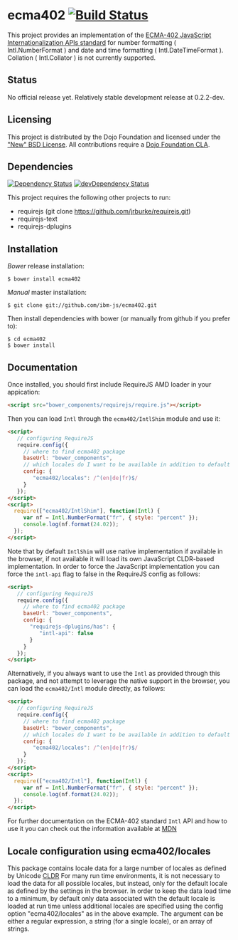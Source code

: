 # ecma402 [![Build Status](https://travis-ci.org/ibm-js/ecma402.png?branch=master)](https://travis-ci.org/ibm-js/ecma402)

This project provides an implementation of the [ECMA-402 JavaScript Internationalization APIs standard](http://www.ecma-international.org/ecma-402/1.0/ECMA-402.pdf)
for number formatting ( Intl.NumberFormat ) and date and time formatting ( Intl.DateTimeFormat ).
Collation ( Intl.Collator ) is not currently supported.

## Status
No official release yet. Relatively stable development release at 0.2.2-dev.

## Licensing

This project is distributed by the Dojo Foundation and licensed under the ["New" BSD License](./LICENSE).
All contributions require a [Dojo Foundation CLA](http://dojofoundation.org/about/claForm).

## Dependencies

[![Dependency Status](https://david-dm.org/ibm-js/ecma402.png)](https://david-dm.org/ibm-js/ecma402)
[![devDependency Status](https://david-dm.org/ibm-js/ecma402/dev-status.png)](https://david-dm.org/ibm-js/ecma402#info=devDependencies)

This project requires the following other projects to run:
 * requirejs (git clone https://github.com/jrburke/requirejs.git)
 * requirejs-text
 * requirejs-dplugins

## Installation

_Bower_ release installation:

    $ bower install ecma402

_Manual_ master installation:

    $ git clone git://github.com/ibm-js/ecma402.git

Then install dependencies with bower (or manually from github if you prefer to):

	$ cd ecma402
	$ bower install

## Documentation

Once installed, you should first include RequireJS AMD loader in your appication:

```html
<script src="bower_components/requirejs/require.js"></script>
```

Then you can load `Intl` through the `ecma402/IntlShim` module and use it:

```html
<script>
   // configuring RequireJS
   require.config({
     // where to find ecma402 package
     baseUrl: "bower_components",
     // which locales do I want to be available in addition to default browser locale
     config: {
        "ecma402/locales": /^(en|de|fr)$/
     }
   });
</script>
<script>
  require(["ecma402/IntlShim"], function(Intl) {
     var nf = Intl.NumberFormat("fr", { style: "percent" });
     console.log(nf.format(24.02));
  });
</script>
```

Note that by default `IntlShim` will use native implementation if available in the browser, if not available it will
load its own JavaScript CLDR-based implementation. In order to force the JavaScript implementation you can force
the `intl-api` flag to false in the RequireJS config as follows:

```html
<script>
   // configuring RequireJS
   require.config({
     // where to find ecma402 package
     baseUrl: "bower_components",
     config: {
       "requirejs-dplugins/has": {
       	  "intl-api": false
       }
     }
   });
</script>
```

Alternatively, if you always want to use the `Intl` as provided through this package, and not attempt to leverage the
native support in the browser, you can load the `ecma402/Intl` module directly, as follows:

```html
<script>
   // configuring RequireJS
   require.config({
     // where to find ecma402 package
     baseUrl: "bower_components",
     // which locales do I want to be available in addition to default browser locale
     config: {
        "ecma402/locales": /^(en|de|fr)$/
     }
   });
</script>
<script>
  require(["ecma402/Intl"], function(Intl) {
     var nf = Intl.NumberFormat("fr", { style: "percent" });
     console.log(nf.format(24.02));
  });
</script>
```

For further documentation on the ECMA-402 standard `Intl` API and how to use it you can check out
the information available at [MDN](https://developer.mozilla.org/en-US/docs/Web/JavaScript/Reference/Global_Objects/Intl)

## Locale configuration using ecma402/locales

This package contains locale data for a large number of locales as defined by Unicode [CLDR](http://cldr.unicode.org)
For many run time environments, it is not necessary to load the data for all possible locales, but instead, only for the
default locale as defined by the settings in the browser.  In order to keep the data load time to a minimum, by default only
data associated with the default locale is loaded at run time unless additional locales are specified using the config
option "ecma402/locales" as in the above example.  The argument can be either a regular expression, a string (for a
single locale), or an array of strings.
